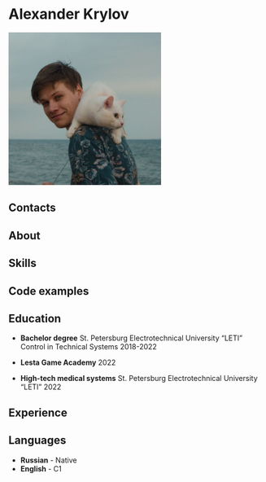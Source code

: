 # Alexander Krylov

<img src="avatar.jpg" width="300px" alt="avatar">

## Contacts

## About

## Skills

## Code examples

## Education

* **Bachelor degree**
St. Petersburg Electrotechnical University “LETI”
Control in Technical Systems
2018-2022

* **Lesta Game Academy**
2022

* **High-tech medical systems**
St. Petersburg Electrotechnical University “LETI”
2022

## Experience

## Languages

* **Russian** - Native
* **English** - C1
